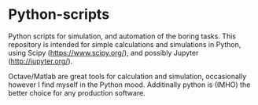 # Python-scripts
Python scripts for simulation, and automation of the boring tasks. This repository is intended for simple calculations and simulations in Python, using Scipy (https://www.scipy.org/), and possibly Jupyter (http://jupyter.org/).

Octave/Matlab are great tools for calculation and simulation, occasionally however I find myself in the Python mood. Additinally python is (IMHO) the better choice for any production software.
